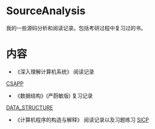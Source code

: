 # SourceAnalysis

我的一些源码分析和阅读记录。包括考研过程中复习过的书。

# 内容

- 《深入理解计算机系统》 阅读记录

[CSAPP](./CSAPP)

- 《数据结构》(严蔚敏版) 复习记录

[DATA_STRUCTURE](./DATA_STRUCTURE)

- 《计算机程序的构造与解释》 阅读记录以及习题练习
[SICP](https://github.com/CanftIn/sicp)